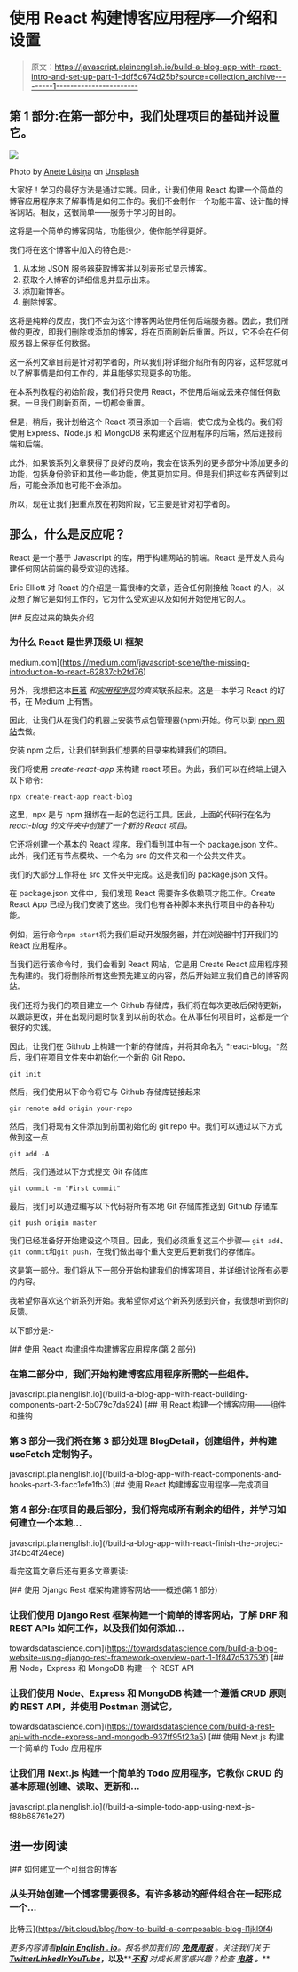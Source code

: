 # 使用 React 构建博客应用程序—介绍和设置

> 原文：<https://javascript.plainenglish.io/build-a-blog-app-with-react-intro-and-set-up-part-1-ddf5c674d25b?source=collection_archive---------1----------------------->

## 第 1 部分:在第一部分中，我们处理项目的基础并设置它。

![](img/9e19a4a774d9039b8eb81bdbd3f74a15.png)

Photo by [Anete Lūsiņa](https://unsplash.com/@anete_lusina?utm_source=medium&utm_medium=referral) on [Unsplash](https://unsplash.com?utm_source=medium&utm_medium=referral)

大家好！学习的最好方法是通过实践。因此，让我们使用 React 构建一个简单的博客应用程序来了解事情是如何工作的。我们不会制作一个功能丰富、设计酷的博客网站。相反，这很简单——服务于学习的目的。

这将是一个简单的博客网站，功能很少，使你能学得更好。

我们将在这个博客中加入的特色是:-

1.  从本地 JSON 服务器获取博客并以列表形式显示博客。
2.  获取个人博客的详细信息并显示出来。
3.  添加新博客。
4.  删除博客。

这将是纯粹的反应，我们不会为这个博客网站使用任何后端服务器。因此，我们所做的更改，即我们删除或添加的博客，将在页面刷新后重置。所以，它不会在任何服务器上保存任何数据。

这一系列文章目前是针对初学者的，所以我们将详细介绍所有的内容，这样您就可以了解事情是如何工作的，并且能够实现更多的功能。

在本系列教程的初始阶段，我们将只使用 React，不使用后端或云来存储任何数据。一旦我们刷新页面，一切都会重置。

但是，稍后，我计划给这个 React 项目添加一个后端，使它成为全栈的。我们将使用 Express、Node.js 和 MongoDB 来构建这个应用程序的后端，然后连接前端和后端。

此外，如果该系列文章获得了良好的反响，我会在该系列的更多部分中添加更多的功能，包括身份验证和其他一些功能，使其更加实用。但是我们把这些东西留到以后，可能会添加也可能不会添加。

所以，现在让我们把重点放在初始阶段，它主要是针对初学者的。

## 那么，什么是反应呢？

React 是一个基于 Javascript 的库，用于构建网站的前端。React 是开发人员构建任何网站前端的最受欢迎的选择。

Eric Elliott 对 React 的介绍是一篇很棒的文章，适合任何刚接触 React 的人，以及想了解它是如何工作的，它为什么受欢迎以及如何开始使用它的人。

[](https://medium.com/javascript-scene/the-missing-introduction-to-react-62837cb2fd76) [## 反应过来的缺失介绍

### 为什么 React 是世界顶级 UI 框架

medium.com](https://medium.com/javascript-scene/the-missing-introduction-to-react-62837cb2fd76) 

另外，我想把这本[巨著](https://medium.com/pragmatic-programmers/table-of-contents-8c3f2d6f16ab) *和[实用程序员](https://medium.com/pragmatic-programmers)的真实*联系起来。这是一本学习 React 的好书，在 Medium 上有售。

因此，让我们从在我们的机器上安装节点包管理器(npm)开始。你可以到 [npm 网站](https://www.npmjs.com/get-npm)去做。

安装 npm 之后，让我们转到我们想要的目录来构建我们的项目。

我们将使用 *create-react-app* 来构建 react 项目。为此，我们可以在终端上键入以下命令:

```
npx create-react-app react-blog
```

这里，npx 是与 npm 捆绑在一起的包运行工具。因此，上面的代码行在名为 *react-blog 的文件夹中创建了一个新的 React 项目。*

它还将创建一个基本的 React 程序。我们看到其中有一个 package.json 文件。此外，我们还有节点模块、一个名为 src 的文件夹和一个公共文件夹。

我们的大部分工作将在 src 文件夹中完成。这是我们的 package.json 文件。

在 package.json 文件中，我们发现 React 需要许多依赖项才能工作。Create React App 已经为我们安装了这些。我们也有各种脚本来执行项目中的各种功能。

例如，运行命令`npm start`将为我们启动开发服务器，并在浏览器中打开我们的 React 应用程序。

当我们运行该命令时，我们会看到 React 网站，它是用 Create React 应用程序预先构建的。我们将删除所有这些预先建立的内容，然后开始建立我们自己的博客网站。

我们还将为我们的项目建立一个 Github 存储库，我们将在每次更改后保持更新，以跟踪更改，并在出现问题时恢复到以前的状态。在从事任何项目时，这都是一个很好的实践。

因此，让我们在 Github 上构建一个新的存储库，并将其命名为 *react-blog。*然后，我们在项目文件夹中初始化一个新的 Git Repo。

```
git init
```

然后，我们使用以下命令将它与 Github 存储库链接起来

```
gir remote add origin your-repo
```

然后，我们将现有文件添加到前面初始化的 git repo 中。我们可以通过以下方式做到这一点

```
git add -A
```

然后，我们通过以下方式提交 Git 存储库

```
git commit -m "First commit"
```

最后，我们可以通过编写以下代码将所有本地 Git 存储库推送到 Github 存储库

```
git push origin master
```

我们已经准备好开始建设这个项目。因此，我们必须重复这三个步骤— `git add`、`git commit`和`git push`，在我们做出每个重大变更后更新我们的存储库。

这是第一部分。我们将从下一部分开始构建我们的博客项目，并详细讨论所有必要的内容。

我希望你喜欢这个新系列开始。我希望你对这个新系列感到兴奋，我很想听到你的反馈。

以下部分是:-

[](/build-a-blog-app-with-react-building-components-part-2-5b079c7da924) [## 使用 React 构建组件构建博客应用程序(第 2 部分)

### 在第二部分中，我们开始构建博客应用程序所需的一些组件。

javascript.plainenglish.io](/build-a-blog-app-with-react-building-components-part-2-5b079c7da924) [](/build-a-blog-app-with-react-components-and-hooks-part-3-facc1efe1fb3) [## 用 React 构建一个博客应用——组件和挂钩

### 第 3 部分—我们将在第 3 部分处理 BlogDetail，创建组件，并构建 useFetch 定制钩子。

javascript.plainenglish.io](/build-a-blog-app-with-react-components-and-hooks-part-3-facc1efe1fb3) [](/build-a-blog-app-with-react-finish-the-project-3f4bc4f24ece) [## 使用 React 构建博客应用程序—完成项目

### 第 4 部分:在项目的最后部分，我们将完成所有剩余的组件，并学习如何建立一个本地…

javascript.plainenglish.io](/build-a-blog-app-with-react-finish-the-project-3f4bc4f24ece) 

看完这篇文章后还有更多文章要读:

[](https://towardsdatascience.com/build-a-blog-website-using-django-rest-framework-overview-part-1-1f847d53753f) [## 使用 Django Rest 框架构建博客网站——概述(第 1 部分)

### 让我们使用 Django Rest 框架构建一个简单的博客网站，了解 DRF 和 REST APIs 如何工作，以及我们如何添加…

towardsdatascience.com](https://towardsdatascience.com/build-a-blog-website-using-django-rest-framework-overview-part-1-1f847d53753f) [](https://towardsdatascience.com/build-a-rest-api-with-node-express-and-mongodb-937ff95f23a5) [## 用 Node，Express 和 MongoDB 构建一个 REST API

### 让我们使用 Node、Express 和 MongoDB 构建一个遵循 CRUD 原则的 REST API，并使用 Postman 测试它。

towardsdatascience.com](https://towardsdatascience.com/build-a-rest-api-with-node-express-and-mongodb-937ff95f23a5) [](/build-a-simple-todo-app-using-next-js-f88b68761e27) [## 使用 Next.js 构建一个简单的 Todo 应用程序

### 让我们用 Next.js 构建一个简单的 Todo 应用程序，它教你 CRUD 的基本原理(创建、读取、更新和…

javascript.plainenglish.io](/build-a-simple-todo-app-using-next-js-f88b68761e27) 

## 进一步阅读

[](https://bit.cloud/blog/how-to-build-a-composable-blog-l1jkl9f4) [## 如何建立一个可组合的博客

### 从头开始创建一个博客需要很多。有许多移动的部件组合在一起形成一个…

比特云](https://bit.cloud/blog/how-to-build-a-composable-blog-l1jkl9f4) 

*更多内容请看*[***plain English . io***](https://plainenglish.io/)*。报名参加我们的* [***免费周报***](http://newsletter.plainenglish.io/) *。关注我们关于*[***Twitter***](https://twitter.com/inPlainEngHQ)[***LinkedIn***](https://www.linkedin.com/company/inplainenglish/)*[***YouTube***](https://www.youtube.com/channel/UCtipWUghju290NWcn8jhyAw)***，以及****[***不和***](https://discord.gg/GtDtUAvyhW) *对成长黑客感兴趣？检查* [***电路***](https://circuit.ooo/) ***。*****